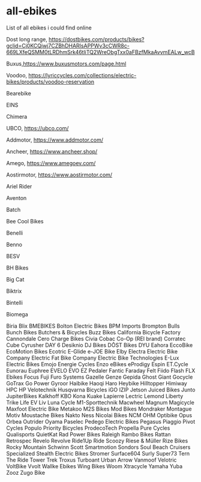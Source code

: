 # all-ebikes
List of all ebikes i could find online

  Dost long range, https://dostbikes.com/products/bikes?gclid=Cj0KCQjwj7CZBhDHARIsAPPWv3cCWR8c-669LXfeQSMM0tLRDhmSrk46tliTQ2WreObgTxx0aFBzfMkaAvvmEALw_wcB

  Buxus,https://www.buxusmotors.com/page.html

  Voodoo, https://lyriccycles.com/collections/electric-bikes/products/voodoo-reservation


  Bearebike
  
  EINS
  
  Chimera

  UBCO, https://ubco.com/
  
  Addmotor, https://www.addmotor.com/
  
  Ancheer, https://www.ancheer.shop/
  
  Amego, https://www.amegoev.com/
  
  Aostirmotor, https://www.aostirmotor.com/
  
  Ariel Rider
  
  Aventon
  
  Batch
  
  Bee Cool Bikes
  
  Benelli
  
  Benno
  
  BESV
  
  BH Bikes
  
  Big Cat
  
  Biktrix
  
  Bintelli
  
  Biomega
  
  Biria
  Blix
  BMEBIKES
  Bolton Electric Bikes
  BPM Imports
  Brompton
  Bulls
  Bunch Bikes
  Butchers & Bicycles
  Buzz Bikes
  California Bicycle Factory
  Cannondale
  Cero
  Charge Bikes
  Civia
  Cobac
  Co-Op (REI brand)
  Corratec
  Cube
  Cyrusher
  DAY 6
  Desiknio
  DJ Bikes
  DŌST Bikes
  DYU
  Eahora
  EccoBike
  EcoMotion Bikes
  Ecotric
  E-Glide
  e-JOE Bike
  Elby
  Electra
  Electric Bike Company
  Electric Fat Bike Company
  Electric Bike Technologies
  E-Lux Electric Bikes
  Emojo
  Energie Cycles
  Enzo eBikes
  eProdigy
  Espin
  ET.Cycle
  Eunorau
  Euphree
  EVELO
  EVO
  EZ Pedaler
  Fantic
  Faraday
  Felt
  Fiido
  Flash
  FLX Ebikes
  Focus
  Fuji
  Furo Systems
  Gazelle
  Genze
  Gepida
  Ghost
  Giant
  Gocycle
  GoTrax
  Go Power
  Gyroor
  Haibike
  Haoqi
  Haro
  Heybike
  Hilltopper
  Himiway
  HPC
  HP Velotechnik
  Husqvarna Bicycles
  iGO
  IZIP
  Jetson
  Juiced Bikes
  Junto
  JupiterBikes
  Kalkhoff
  KBO
  Kona
  Kuake
  Lapierre
  Lectric
  Lemond
  Liberty Trike
  Life EV
  Liv
  Luna Cycle
  M1-Sporttechnik
  Macwheel
  Magnum
  Magicycle
  Maxfoot Electric Bike
  Metakoo
  M2S Bikes
  Mod Bikes
  Mondraker
  Montague
  Motiv
  Moustache Bikes
  Nakto
  Ness
  Nicolai Bikes
  NCM
  OHM
  Optibike
  Opus
  Orbea
  Outrider
  Oyama
  Paselec
  Pedego Electric Bikes
  Pegasus
  Piaggio
  Pivot Cycles
  Populo
  Priority Bicycles
  ProdecoTech
  Propella
  Pure Cycles
  Qualisports
  QuietKat
  Rad Power Bikes
  Raleigh
  Rambo Bikes
  Rattan
  Retrospec
  Revelo
  Revolve
  Ride1Up
  Ride Scoozy
  Riese & Müller
  Rize Bikes
  Rocky Mountain
  Schwinn
  Scott
  Smartmotion
  Sondors
  Soul Beach Cruisers
  Specialized
  Stealth Electric Bikes
  Stromer
  Surface604
  Surly
  Super73
  Tern
  The Ride
  Tower
  Trek
  Troxus
  Turboant
  Urban Arrow
  Vanmoof
  Velotric
  VoltBike
  Vvolt
  Wallke Ebikes
  Wing Bikes
  Woom
  Xtracycle
  Yamaha
  Yuba
  Zooz
  Zugo Bike




